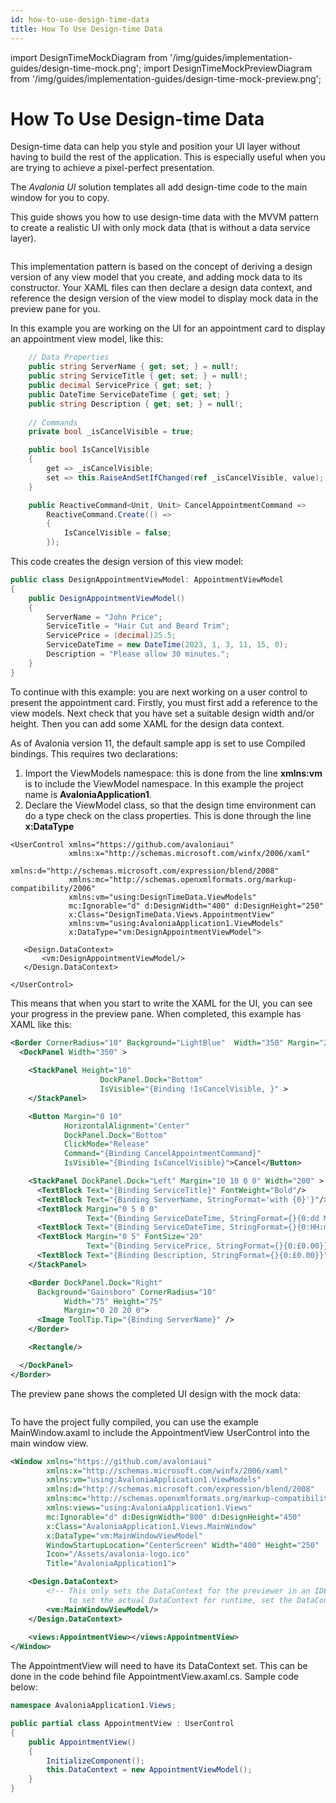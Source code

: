 ```yaml
---
id: how-to-use-design-time-data
title: How To Use Design-time Data
---
```


import DesignTimeMockDiagram from '/img/guides/implementation-guides/design-time-mock.png';
import DesignTimeMockPreviewDiagram from '/img/guides/implementation-guides/design-time-mock-preview.png';

# How To Use Design-time Data

Design-time data can help you style and position your UI layer without having to build the rest of the application. This is especially useful when you are trying to achieve a pixel-perfect presentation.

The _Avalonia UI_ solution templates all add design-time code to the main window for you to copy.

This guide shows you how to use design-time data with the MVVM pattern to create a realistic UI with only mock data (that is without a data service layer). 

<img src={DesignTimeMockDiagram} alt=""/>

This implementation pattern is based on the concept of deriving a design version of any view model that you create, and adding mock data to its constructor. Your XAML files can then declare a design data context, and reference the design version of the view model to display mock data in the preview pane for you.

In this example you are working on the UI for an appointment card to display an appointment view model, like this:

```csharp
    // Data Properties
    public string ServerName { get; set; } = null!;
    public string ServiceTitle { get; set; } = null!;    
    public decimal ServicePrice { get; set; }
    public DateTime ServiceDateTime { get; set; }
    public string Description { get; set; } = null!;  
    
    // Commands
    private bool _isCancelVisible = true;

    public bool IsCancelVisible
    {
        get => _isCancelVisible;
        set => this.RaiseAndSetIfChanged(ref _isCancelVisible, value);
    }

    public ReactiveCommand<Unit, Unit> CancelAppointmentCommand =>
        ReactiveCommand.Create(() =>
        {
            IsCancelVisible = false;
        });

```

This code creates the design version of this view model:

```csharp
public class DesignAppointmentViewModel: AppointmentViewModel
{
    public DesignAppointmentViewModel()
    {
        ServerName = "John Price";
        ServiceTitle = "Hair Cut and Beard Trim";
        ServicePrice = (decimal)25.5;
        ServiceDateTime = new DateTime(2023, 1, 3, 11, 15, 0);
        Description = "Please allow 30 minutes.";
    }
}
```

To continue with this example: you are next working on a user control to present the appointment card. Firstly, you must first add a reference to the view models. Next check that you have set a suitable design width and/or height. Then you can add some XAML for the design data context. 

As of Avalonia version 11, the default sample app is set to use Compiled bindings. This requires two declarations:
1. Import the ViewModels namespace: this is done from the line **xmlns:vm** is to include the ViewModel namespace. In this example the project name is **AvaloniaApplication1**.
2. Declare the ViewModel class, so that the design time environment can do a type check on the class properties. This is done through the line **x:DataType**
   
```
<UserControl xmlns="https://github.com/avaloniaui"
             xmlns:x="http://schemas.microsoft.com/winfx/2006/xaml"
             xmlns:d="http://schemas.microsoft.com/expression/blend/2008"
             xmlns:mc="http://schemas.openxmlformats.org/markup-compatibility/2006"
             xmlns:vm="using:DesignTimeData.ViewModels"
             mc:Ignorable="d" d:DesignWidth="400" d:DesignHeight="250"
             x:Class="DesignTimeData.Views.AppointmentView"
             xmlns:vm="using:AvaloniaApplication1.ViewModels"
             x:DataType="vm:DesignAppointmentViewModel">
   
   <Design.DataContext>    
       <vm:DesignAppointmentViewModel/>
   </Design.DataContext>

</UserControl>
```

This means that when you start to write the XAML for the UI, you can see your progress in the preview pane. When completed, this example has XAML like this:

```xml
<Border CornerRadius="10" Background="LightBlue"  Width="350" Margin="20">
  <DockPanel Width="350" >
      
    <StackPanel Height="10"
                    DockPanel.Dock="Bottom"
                    IsVisible="{Binding !IsCancelVisible, }" >
    </StackPanel>

    <Button Margin="0 10"
            HorizontalAlignment="Center"
            DockPanel.Dock="Bottom"
            ClickMode="Release"
            Command="{Binding CancelAppointmentCommand}"
            IsVisible="{Binding IsCancelVisible}">Cancel</Button>

    <StackPanel DockPanel.Dock="Left" Margin="10 10 0 0" Width="200" >
      <TextBlock Text="{Binding ServiceTitle}" FontWeight="Bold"/>
      <TextBlock Text="{Binding ServerName, StringFormat='with {0}'}"/>
      <TextBlock Margin="0 5 0 0" 
                 Text="{Binding ServiceDateTime, StringFormat={}{0:dd MMM yyyy}}"/>
      <TextBlock Text="{Binding ServiceDateTime, StringFormat={}{0:HH:mm}}"/>
      <TextBlock Margin="0 5" FontSize="20" 
                 Text="{Binding ServicePrice, StringFormat={}{0:£0.00}}"/>
      <TextBlock Text="{Binding Description, StringFormat={}{0:£0.00}}"/>
    </StackPanel>

    <Border DockPanel.Dock="Right"
      Background="Gainsboro" CornerRadius="10"
            Width="75" Height="75"
            Margin="0 20 20 0">
      <Image ToolTip.Tip="{Binding ServerName}" />
    </Border>

    <Rectangle/>

  </DockPanel>
</Border>
```

The preview pane shows the completed UI design with the mock data:

<img src={DesignTimeMockPreviewDiagram} alt=""/>

To have the project fully compiled, you can use the example MainWindow.axaml to include the AppointmentView UserControl into the main window view.

```xml
<Window xmlns="https://github.com/avaloniaui"
        xmlns:x="http://schemas.microsoft.com/winfx/2006/xaml"
        xmlns:vm="using:AvaloniaApplication1.ViewModels"
        xmlns:d="http://schemas.microsoft.com/expression/blend/2008"
        xmlns:mc="http://schemas.openxmlformats.org/markup-compatibility/2006"
        xmlns:views="using:AvaloniaApplication1.Views"
        mc:Ignorable="d" d:DesignWidth="800" d:DesignHeight="450"
        x:Class="AvaloniaApplication1.Views.MainWindow"
        x:DataType="vm:MainWindowViewModel"
        WindowStartupLocation="CenterScreen" Width="400" Height="250"
        Icon="/Assets/avalonia-logo.ico"
        Title="AvaloniaApplication1">

    <Design.DataContext>
        <!-- This only sets the DataContext for the previewer in an IDE,
             to set the actual DataContext for runtime, set the DataContext property in code (look at App.axaml.cs) -->
        <vm:MainWindowViewModel/>
    </Design.DataContext>
    
    <views:AppointmentView></views:AppointmentView>
</Window>
```

The AppointmentView will need to have its DataContext set. This can be done in the code behind file AppointmentView.axaml.cs. Sample code below:

```csharp
namespace AvaloniaApplication1.Views;

public partial class AppointmentView : UserControl
{
    public AppointmentView()
    {
        InitializeComponent();
        this.DataContext = new AppointmentViewModel();
    }
}
```
